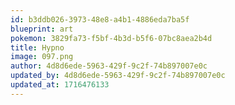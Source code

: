 ```yaml
---
id: b3ddb026-3973-48e8-a4b1-4886eda7ba5f
blueprint: art
pokemon: 3829fa73-f5bf-4b3d-b5f6-07bc8aea2b4d
title: Hypno
image: 097.png
author: 4d8d6ede-5963-429f-9c2f-74b897007e0c
updated_by: 4d8d6ede-5963-429f-9c2f-74b897007e0c
updated_at: 1716476133
---
```

